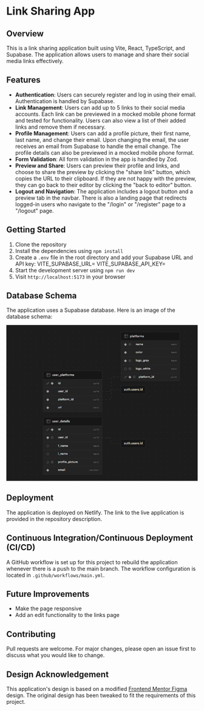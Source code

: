 # Link Sharing App

## Overview

This is a link sharing application built using Vite, React, TypeScript, and Supabase. The application allows users to manage and share their social media links effectively.

## Features

- **Authentication**: Users can securely register and log in using their email. Authentication is handled by Supabase.
- **Link Management**: Users can add up to 5 links to their social media accounts. Each link can be previewed in a mocked mobile phone format and tested for functionality. Users can also view a list of their added links and remove them if necessary.
- **Profile Management**: Users can add a profile picture, their first name, last name, and change their email. Upon changing the email, the user receives an email from Supabase to handle the email change. The profile details can also be previewed in a mocked mobile phone format.
- **Form Validation**: All form validation in the app is handled by Zod.
- **Preview and Share**: Users can preview their profile and links, and choose to share the preview by clicking the "share link" button, which copies the URL to their clipboard. If they are not happy with the preview, they can go back to their editor by clicking the "back to editor" button.
- **Logout and Navigation**: The application includes a logout button and a preview tab in the navbar. There is also a landing page that redirects logged-in users who navigate to the "/login" or "/register" page to a "/logout" page.

## Getting Started

1. Clone the repository
2. Install the dependencies using `npm install`
3. Create a `.env` file in the root directory and add your Supabase URL and API key:
   VITE_SUPABASE_URL=<Your Supabase URL> VITE_SUPABASE_API_KEY=<Your Supabase API Key>
4. Start the development server using `npm run dev`
5. Visit `http://localhost:5173` in your browser

## Database Schema

The application uses a Supabase database. Here is an image of the database schema:

![Database Schema](public/dbSchema.png)

## Deployment

The application is deployed on Netlify. The link to the live application is provided in the repository description.

## Continuous Integration/Continuous Deployment (CI/CD)

A GitHub workflow is set up for this project to rebuild the application whenever there is a push to the main branch. The workflow configuration is located in `.github/workflows/main.yml`.

## Future Improvements

- Make the page responsive
- Add an edit functionality to the links page

## Contributing

Pull requests are welcome. For major changes, please open an issue first to discuss what you would like to change.

## Design Acknowledgement

This application's design is based on a modified [Frontend Mentor Figma](https://www.frontendmentor.io/challenges/linksharing-app-Fbt7yweGsT) design. The original design has been tweaked to fit the requirements of this project.
